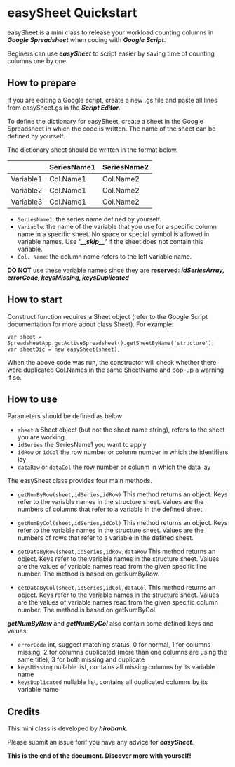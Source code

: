 # easySheet Quickstart

easySheet is a mini class to release your workload counting columns in ***Google Spreadsheet*** when coding with ***Google Script***.

Beginers can use ***easySheet*** to script easier by saving time of counting columns one by one.

## How to prepare

If you are editing a Google script, create a new .gs file and paste all lines from easySheet.gs in the ***Script Editor***.

To define the dictionary for easySheet, create a sheet in the Google Spreadsheet in which the code is written. The name of the sheet can be defined by yourself.

The dictionary sheet should be written in the format below.

|          |SeriesName1|SeriesName2 |
|----------|-----------|------------|
|Variable1 |Col.Name1  |Col.Name2   |
|Variable2 |Col.Name1  |Col.Name2   |
|Variable3 |Col.Name1  |Col.Name2   |

- `SeriesName1`: the series name defined by yourself.
- `Variable`: the name of the variable that you use for a specific column name in a specific sheet. No space or special symbol is allowed in variable names. Use ***'\_\_skip\_\_'*** if the sheet does not contain this variable.
- `Col. Name`: the column name refers to the left variable name.

**DO NOT** use these variable names since they are **reserved**: ***idSeriesArray, errorCode, keysMissing, keysDuplicated***

## How to start

Construct function requires a Sheet object (refer to the Google Script documentation for more about class Sheet). For example:

  ```
  var sheet = SpreadsheetApp.getActiveSpreadsheet().getSheetByName('structure');
  var sheetDic = new easySheet(sheet);
  ```

When the above code was run, the constructor will check whether there were duplicated Col.Names in the same SheetName and pop-up a warning if so.


## How to use

Parameters should be defined as below:
- `sheet` a Sheet object (but not the sheet name string), refers to the sheet you are working
- `idSeries` the SeriesName1 you want to apply
- `idRow` or `idCol` the row number or colunm number in which the identifiers lay
- `dataRow` or `dataCol` the row number or colunm in which the data lay


The easySheet class provides four main methods.

- `getNumByRow(sheet,idSeries,idRow)`
This method returns an object. Keys refer to the variable names in the structure sheet. Values are the numbers of columns that refer to a variable in the defined sheet.

- `getNumByCol(sheet,idSeries,idCol)`
This method returns an object. Keys refer to the variable names in the structure sheet. Values are the numbers of rows that refer to a variable in the defined sheet.

- `getDataByRow(sheet,idSeries,idRow,dataRow`
This method returns an object. Keys refer to the variable names in the structure sheet. Values are the values of variable names read from the given specific line number. The method is based on getNumByRow.

- `getDataByCol(sheet,idSeries,idCol,dataCol`
This method returns an object. Keys refer to the variable names in the structure sheet. Values are the values of variable names read from the given specific column number. The method is based on getNumByCol.


***getNumByRow*** and ***getNumByCol*** also contain some defined keys and values:
- `errorCode` int, suggest matching status, 0 for normal, 1 for columns missing, 2 for columns duplicated (more than one columns are using the same title), 3 for both missing and duplicate
- `keysMissing` nullable list, contains all missing columns by its variable name
- `keysDuplicated` nullable list, contains all duplicated columns by its variable name

## Credits

This mini class is developed by ***hirobank***.

Please submit an issue forif you have any advice for ***easySheet***.

**This is the end of the document. Discover more with yourself!**
